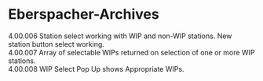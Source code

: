 # Eberspacher-Archives
4.00.006 Station select working with WIP and non-WIP stations. New station button select working. <br/>
4.00.007 Array of selectable WIPs returned on selection of one or more WIP stations. <br/>
4.00.008 WIP Select Pop Up shows Appropriate WIPs.
